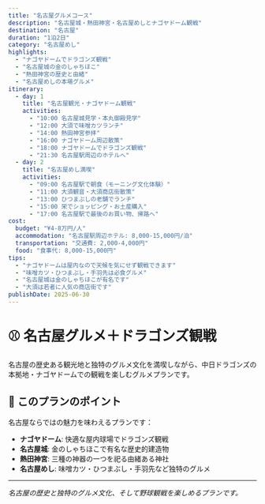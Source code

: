 ```yaml
---
title: "名古屋グルメコース"
description: "名古屋城・熱田神宮・名古屋めしとナゴヤドーム観戦"
destination: "名古屋"
duration: "1泊2日"
category: "名古屋めし"
highlights:
  - "ナゴヤドームでドラゴンズ観戦"
  - "名古屋城の金のしゃちほこ"
  - "熱田神宮の歴史と由緒"
  - "名古屋めしの本場グルメ"
itinerary:
  - day: 1
    title: "名古屋観光・ナゴヤドーム観戦"
    activities:
      - "10:00 名古屋城見学・本丸御殿見学"
      - "12:00 大須で味噌カツランチ"
      - "14:00 熱田神宮参拝"
      - "16:00 ナゴヤドーム周辺散策"
      - "18:00 ナゴヤドームでドラゴンズ観戦"
      - "21:30 名古屋駅周辺のホテルへ"
  - day: 2
    title: "名古屋めし満喫"
    activities:
      - "09:00 名古屋駅で朝食（モーニング文化体験）"
      - "11:00 大須観音・大須商店街散策"
      - "13:00 ひつまぶしの老舗でランチ"
      - "15:00 栄でショッピング・お土産購入"
      - "17:00 名古屋駅で最後のお買い物、帰路へ"
cost:
  budget: "¥4-8万円/人"
  accommodation: "名古屋駅周辺ホテル: 8,000-15,000円/泊"
  transportation: "交通費: 2,000-4,000円"
  food: "食事代: 8,000-15,000円"
tips:
  - "ナゴヤドームは屋内なので天候を気にせず観戦できます"
  - "味噌カツ・ひつまぶし・手羽先は必食グルメ"
  - "名古屋城は金のしゃちほこが有名です"
  - "大須は若者に人気の商店街です"
publishDate: 2025-06-30
---
```


# ⚾ 名古屋グルメ＋ドラゴンズ観戦

名古屋の歴史ある観光地と独特のグルメ文化を満喫しながら、中日ドラゴンズの本拠地・ナゴヤドームでの観戦を楽しむグルメプランです。

## 🌟 このプランのポイント

名古屋ならではの魅力を味わえるプランです：

- **ナゴヤドーム**: 快適な屋内球場でドラゴンズ観戦
- **名古屋城**: 金のしゃちほこで有名な歴史的建造物
- **熱田神宮**: 三種の神器の一つを祀る由緒ある神社
- **名古屋めし**: 味噌カツ・ひつまぶし・手羽先など独特のグルメ

---

*名古屋の歴史と独特のグルメ文化、そして野球観戦を楽しめるプランです。*